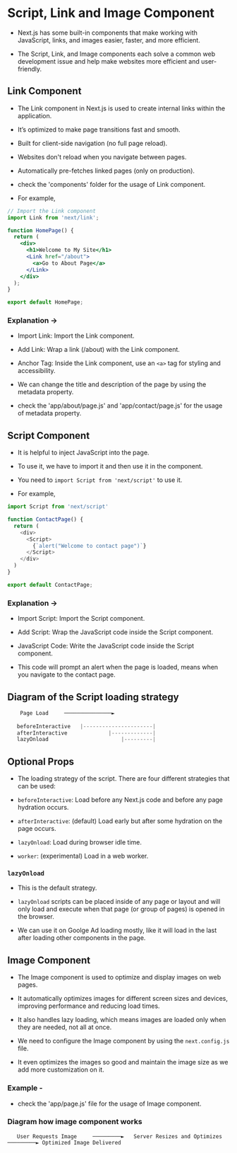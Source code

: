 # Script, Link and Image Component

- Next.js has some built-in components that make working with JavaScript, links, and images easier, faster, and more efficient. 

- The Script, Link, and Image components each solve a common web development issue and help make websites more efficient and user-friendly.

## Link Component

- The Link component in Next.js is used to create internal links within the application. 

- It’s optimized to make page transitions fast and smooth.

- Built for client-side navigation (no full page reload).

- Websites don't reload when you navigate between pages.

- Automatically pre-fetches linked pages (only on production).

- check the 'components' folder for the usage of Link component.

- For example,

```jsx
// Import the Link component
import Link from 'next/link';

function HomePage() {
  return (
    <div>
      <h1>Welcome to My Site</h1>
      <Link href="/about">
        <a>Go to About Page</a>
      </Link>
    </div>
  );
}

export default HomePage;

```
### Explanation -> 

- Import Link: Import the Link component.

- Add Link: Wrap a link (/about) with the Link component.
- Anchor Tag: Inside the Link component, use an `<a>` tag for styling and accessibility.

- We can change the title and description of the page by using the metadata property.

- check the 'app/about/page.js' and 'app/contact/page.js' for the usage of metadata property.

## Script Component

- It is helpful to inject JavaScript into the page.

- To use it, we have to import it and then use it in the component.

- You need to `import Script from 'next/script'` to use it.

- For example,

```javascript
import Script from 'next/script'

function ContactPage() {
  return (
    <div>
      <Script>
        {`alert("Welcome to contact page")`}
      </Script>
    </div>
  )
}

export default ContactPage;
```

### Explanation -> 

- Import Script: Import the Script component.

- Add Script: Wrap the JavaScript code inside the Script component.

- JavaScript Code: Write the JavaScript code inside the Script component.

- This code will prompt an alert when the page is loaded, means when you navigate to the contact page.

## Diagram of the Script loading strategy

```jsx
    Page Load     ───────────────►
   
   beforeInteractive   |----------------------|
   afterInteractive             |-------------|
   lazyOnload                       |---------| 
```

## Optional Props

- The loading strategy of the script. There are four different strategies that can be used:

- `beforeInteractive`: Load before any Next.js code and before any page hydration occurs.
- `afterInteractive`: (default) Load early but after some hydration on the page occurs.
- `lazyOnload`: Load during browser idle time.
- `worker`: (experimental) Load in a web worker.


### `lazyOnload`

- This is the default strategy.

- `lazyOnload` scripts can be placed inside of any page or layout and will only load and execute when that page (or group of pages) is opened in the browser.

- We can use it on Goolge Ad loading mostly, like it will load in the last after loading other components in the page.

## Image Component

- The Image component is used to optimize and display images on web pages.

- It automatically optimizes images for different screen sizes and devices, improving performance and reducing load times.

- It also handles lazy loading, which means images are loaded only when they are needed, not all at once.

- We need to configure the Image component by using the `next.config.js` file.

- It even optimizes the images so good and maintain the image size as we add more customization on it.

### Example -

- check the 'app/page.js' file for the usage of Image component.

### Diagram how image component works

```
   User Requests Image     ─────────►   Server Resizes and Optimizes ─────────► Optimized Image Delivered
```